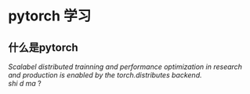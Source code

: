 # pytorch 学习

## 什么是pytorch
*Scalabel distributed trainning and performance optimization in research and production is enabled by the torch.distributes backend.*<br> _shi d ma_ ?


